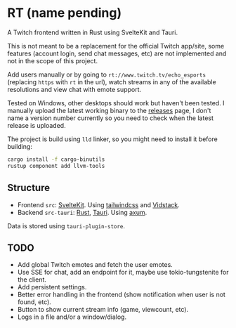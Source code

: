 # RT (name pending)

A Twitch frontend written in Rust using SvelteKit and Tauri.

This is not meant to be a replacement for the official Twitch app/site, some features (account login, send chat messages, etc) are not implemented and not in the scope of this project.

Add users manually or by going to `rt://www.twitch.tv/echo_esports` (replacing `https` with `rt` in the url), watch streams in any of the available resolutions and view chat with emote support.

Tested on Windows, other desktops should work but haven't been tested. I manually upload the latest working binary to the [releases](https://github.com/Kyagara/rt/releases) page, I don't name a version number currently so you need to check when the latest release is uploaded.

The project is build using `lld` linker, so you might need to install it before building:

```bash
cargo install -f cargo-binutils
rustup component add llvm-tools
```

## Structure

- Frontend `src`: [SvelteKit](https://svelte.dev/docs/kit/introduction). Using [tailwindcss](https://tailwindcss.com) and [Vidstack](https://github.com/vidstack/player).
- Backend `src-tauri`: [Rust](https://www.rust-lang.org/), [Tauri](https://tauri.app/). Using [axum](https://github.com/tokio-rs/axum).

Data is stored using `tauri-plugin-store`.

## TODO

- Add global Twitch emotes and fetch the user emotes.
- Use SSE for chat, add an endpoint for it, maybe use tokio-tungstenite for the client.
- Add persistent settings.
- Better error handling in the frontend (show notification when user is not found, etc).
- Button to show current stream info (game, viewcount, etc).
- Logs in a file and/or a window/dialog.
